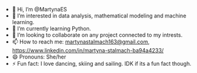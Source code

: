 - 👋 Hi, I’m @MartynaES
- 👀 I’m interested in data analysis, mathematical modeling and machine learning.
- 🌱 I’m currently learning Python.
- 💞️ I’m looking to collaborate on any project connected to my intrests.
- 📫 How to reach me: martynastalmach163@gmail.com, https://www.linkedin.com/in/martyna-stalmach-ba94a4233/
- 😄 Pronouns: She/her
- ⚡ Fun fact: I love dancing, skiing and sailing. IDK if its a fun fact though.

<!---
MartynaES/MartynaES is a ✨ special ✨ repository because its `README.md` (this file) appears on your GitHub profile.
You can click the Preview link to take a look at your changes.
--->
